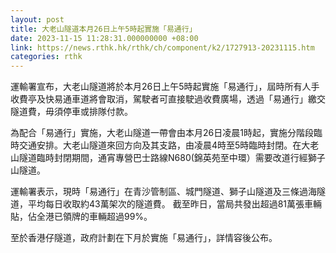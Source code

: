 ```yaml
---
layout: post
title: 大老山隧道本月26日上午5時起實施「易通行」
date: 2023-11-15 11:28:31.000000000 +08:00
link: https://news.rthk.hk/rthk/ch/component/k2/1727913-20231115.htm
categories: rthk
---
```


運輸署宣布，大老山隧道將於本月26日上午5時起實施「易通行」，屆時所有人手收費亭及快易通車道將會取消，駕駛者可直接駛過收費廣場，透過「易通行」繳交隧道費，毋須停車或排隊付款。

為配合「易通行」實施，大老山隧道一帶會由本月26日凌晨1時起，實施分階段臨時交通安排。大老山隧道來回方向及其支路，由凌晨4時至5時臨時封閉。在大老山隧道臨時封閉期間，通宵專營巴士路線N680(錦英苑至中環）需要改道行經獅子山隧道。 

運輸署表示，現時「易通行」在青沙管制區、城門隧道、獅子山隧道及三條過海隧道，平均每日收取約43萬架次的隧道費。 截至昨日，當局共發出超過81萬張車輛貼，佔全港已領牌的車輛超過99%。

至於香港仔隧道，政府計劃在下月於實施「易通行」，詳情容後公布。
